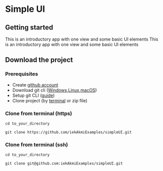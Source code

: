 # Simple UI

## Getting started

This is an introductory app with one view and some basic UI elements
This is an introductory app with one view and some basic UI elements

## Download the project

### Prerequisites

-   Create [github account](https://github.com/signup?ref_cta=Sign+up&ref_loc=header+logged+out&ref_page=%2F&source=header-home)
-   Download git cli ([Windows](https://git-scm.com/download/win),[Linux](https://git-scm.com/download/linux),[macOS](https://git-scm.com/download/mac))
-   Setup git CLI ([guide](https://kbroman.org/github_tutorial/pages/first_time.html))
-   Clone project (by [terminal](https://git-scm.com/book/en/v2/Git-Basics-Getting-a-Git-Repository) or zip file)

### Clone from terminal (https)

```
cd to_your_directory

git clone https://github.com/iekAkmiExamples/simpleUI.git
```

### Clone from terminal (ssh)

```
cd to_your_directory

git clone git@github.com:iekAkmiExamples/simpleUI.git
```
